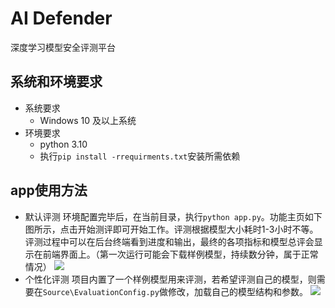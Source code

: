 # AI Defender
深度学习模型安全评测平台

## 系统和环境要求
- 系统要求
  - Windows 10 及以上系统
- 环境要求
  - python 3.10
  - 执行`pip install -rrequirments.txt`安装所需依赖

## app使用方法
- 默认评测
环境配置完毕后，在当前目录，执行`python app.py`。功能主页如下图所示，点击开始测评即可开始工作。评测根据模型大小耗时1-3小时不等。评测过程中可以在后台终端看到进度和输出，最终的各项指标和模型总评会显示在前端界面上。（第一次运行可能会下载样例模型，持续数分钟，属于正常情况）
![](https://notes.sjtu.edu.cn/uploads/upload_f788302a9e1a17fbb5ae38ac3674eef8.png)
- 个性化评测
  项目内置了一个样例模型用来评测，若希望评测自己的模型，则需要在`Source\EvaluationConfig.py`做修改，加载自己的模型结构和参数。
  ![](https://notes.sjtu.edu.cn/uploads/upload_aa7905a75ba9bb066f686f317b79859d.png) 
